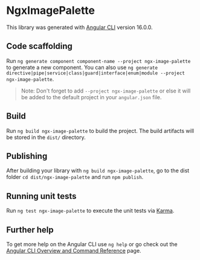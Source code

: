 # NgxImagePalette

This library was generated with [Angular CLI](https://github.com/angular/angular-cli) version 16.0.0.

## Code scaffolding

Run `ng generate component component-name --project ngx-image-palette` to generate a new component. You can also use `ng generate directive|pipe|service|class|guard|interface|enum|module --project ngx-image-palette`.
> Note: Don't forget to add `--project ngx-image-palette` or else it will be added to the default project in your `angular.json` file. 

## Build

Run `ng build ngx-image-palette` to build the project. The build artifacts will be stored in the `dist/` directory.

## Publishing

After building your library with `ng build ngx-image-palette`, go to the dist folder `cd dist/ngx-image-palette` and run `npm publish`.

## Running unit tests

Run `ng test ngx-image-palette` to execute the unit tests via [Karma](https://karma-runner.github.io).

## Further help

To get more help on the Angular CLI use `ng help` or go check out the [Angular CLI Overview and Command Reference](https://angular.io/cli) page.
